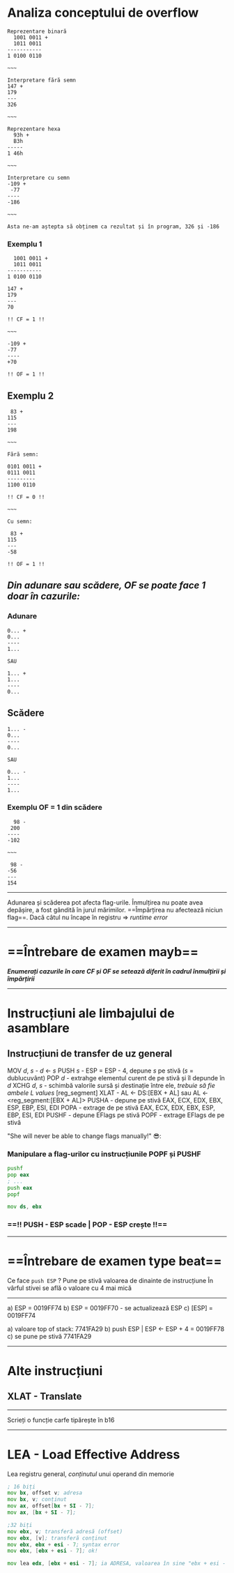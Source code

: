 # **Analiza conceptului de overflow**
```
Reprezentare binară
  1001 0011 +
  1011 0011
-----------
1 0100 0110

~~~

Interpretare fără semn
147 +
179
---
326

~~~

Reprezentare hexa
  93h +
  B3h
-----
1 46h

~~~

Interpretare cu semn
-109 +
 -77
----
-186

~~~

Asta ne-am aștepta să obținem ca rezultat și în program, 326 și -186
```

### Exemplu 1
```
  1001 0011 +
  1011 0011
-----------
1 0100 0110

147 +
179
---
70

!! CF = 1 !!

~~~

-109 + 
-77
----
+70

!! OF = 1 !!
```

## Exemplu 2
```
 83 +
115
---
198

~~~

Fără semn:

0101 0011 + 
0111 0011
---------
1100 0110

!! CF = 0 !!

~~~

Cu semn:

 83 +
115
---
-58

!! OF = 1 !!
```

## *Din adunare sau scădere, OF se poate face 1 doar în cazurile:*
### Adunare
```
0... + 
0...
----
1...

SAU

1... + 
1...
----
0...
```

## Scădere
```
1... -
0...
----
0...

SAU

0... - 
1...
----
1...
```

### Exemplu OF = 1 din scădere
```
  98 - 
 200
----
-102

~~~

 98 -
-56
---
154
```

<hr>

Adunarea și scăderea pot afecta flag-urile.
Înmulțirea nu poate avea depășire, a fost gândită în jurul mărimilor.
==Împărțirea nu afectează niciun flag==. Dacă câtul nu încape în registru => *runtime error*

<hr>

# ==Întrebare de examen mayb==
***Enumerați cazurile în care CF și OF se setează diferit în cadrul înmulțirii și împărțirii***

<hr>

# Instrucțiuni ale limbajului de asamblare
## Instrucțiuni de transfer de uz general
MOV *d*, *s* - *d* <- *s*
PUSH *s* - ESP = ESP - 4, depune *s* pe stivă (*s* = dublucuvânt)
POP *d* - extrahge elementul curent de pe stivă și îl depunde în *d*
XCHG *d*, *s* - schimbă valorile *s*ursă și *d*estinație între ele, *trebuie să fie ambele L values*
[reg_segment] XLAT - AL <- DS:[EBX + AL] sau AL <- <reg_segment:[EBX + AL]>
PUSHA - depune pe stivă EAX, ECX, EDX, EBX, ESP, EBP, ESI, EDI
POPA - extrage de pe stivă EAX, ECX, EDX, EBX, ESP, EBP, ESI, EDI
PUSHF - depune EFlags pe stivă
POPF - extrage EFlags de pe stivă


"She will never be able to change flags manually!"
😎:
### Manipulare a flag-urilor cu instrucțiunile POPF și PUSHF
```asm
pushf
pop eax
; ...
push eax
popf
```

```asm
mov ds, ebx
```

### ==!! PUSH - ESP scade | POP - ESP crește !!==

<hr>

# ==Întrebare de examen type beat==
Ce face `push ESP` ?
Pune pe stivă valoarea de dinainte de instrucțiune
În vârful stivei se află o valoare cu 4 mai mică

<hr>

a) ESP = 0019FF74
b) ESP = 0019FF70 - se actualizează ESP
c) [ESP] = 0019FF74

a) valoare top of stack: 7741FA29
b) push ESP | ESP <- ESP + 4 = 0019FF78
c) se pune pe stivă 7741FA29

<hr>

# Alte instrucțiuni
## XLAT - Translate

<hr>

Scrieți o funcție carfe tipărește în b16

<hr>

# LEA - Load Effective Address
Lea registru general, *conținutul* unui operand din memorie

```asm
; 16 biți
mov bx, offset v; adresa
mov bx, v; conținut
mov ax, offset[bx + SI - 7]; 
mov ax, [bx + SI - 7]; 

;32 biți
mov ebx, v; transferă adresă (offset)
mov ebx, [v]; transferă conținut
mov ebx, ebx + esi - 7; syntax error
mov ebx, [ebx + esi - 7]; ok!
```

```asm
mov lea edx, [ebx + esi - 7]; ia ADRESA, valoarea în sine "ebx + esi - 7"
```

